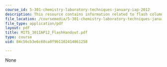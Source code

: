 ```yaml
---
course_id: 5-301-chemistry-laboratory-techniques-january-iap-2012
description: This resource contains information related to flash column handout.
file_location: /coursemedia/5-301-chemistry-laboratory-techniques-january-iap-2012/84c56cb3e6c68ca0f9b1102414861258_MIT5_301IAP12_FlashHandout.pdf
file_type: application/pdf
layout: pdf
title: MIT5_301IAP12_FlashHandout.pdf
type: course
uid: 84c56cb3e6c68ca0f9b1102414861258

---
```

None